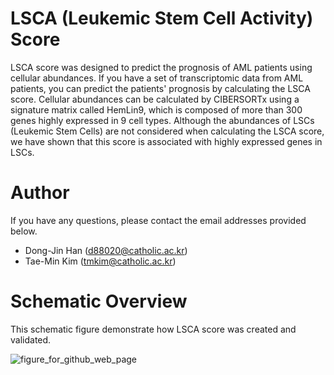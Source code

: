 # LSCA (Leukemic Stem Cell Activity) Score
LSCA score was designed to predict the prognosis of AML patients using cellular abundances. If you have a set of transcriptomic data from AML patients, you can predict the patients' prognosis by calculating the LSCA score. Cellular abundances can be calculated by CIBERSORTx using a signature matrix called HemLin9, which is composed of more than 300 genes highly expressed in 9 cell types. Although the abundances of LSCs (Leukemic Stem Cells) are not considered when calculating the LSCA score, we have shown that this score is associated with highly expressed genes in LSCs.

# Author
If you have any questions, please contact the email addresses provided below.
- Dong-Jin Han (d88020@catholic.ac.kr)
- Tae-Min Kim (tmkim@catholic.ac.kr)

# Schematic Overview
This schematic figure demonstrate how LSCA score was created and validated.

![figure_for_github_web_page](https://github.com/LabTMK/LSCA/assets/158116464/60c657b8-2679-40b4-9034-200a4c7354ea)
